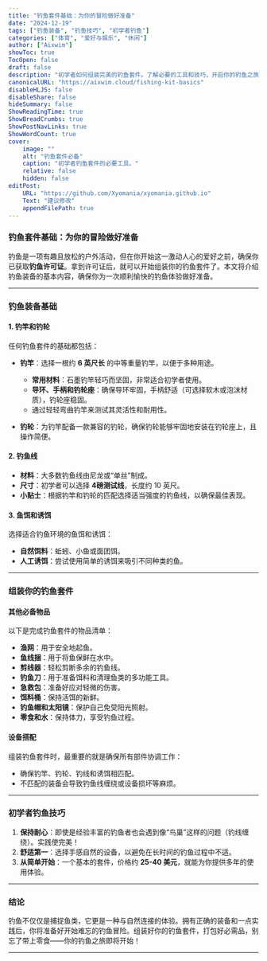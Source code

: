 ```yaml
---
title: "钓鱼套件基础：为你的冒险做好准备"
date: "2024-12-19"
tags: ["钓鱼装备", "钓鱼技巧", "初学者钓鱼"]
categories: ["体育", "爱好与娱乐", "休闲"]
author: ["Aixwim"]
showToc: true
TocOpen: false
draft: false
description: "初学者如何组装完美的钓鱼套件。了解必要的工具和技巧，开启你的钓鱼之旅。"
canonicalURL: "https://aixwim.cloud/fishing-kit-basics"
disableHLJS: false
disableShare: false
hideSummary: false
ShowReadingTime: true
ShowBreadCrumbs: true
ShowPostNavLinks: true
ShowWordCount: true
cover:
    image: ""
    alt: "钓鱼套件必备"
    caption: "初学者钓鱼套件的必要工具。"
    relative: false
    hidden: false
editPost:
    URL: "https://github.com/Xyomania/xyomania.github.io"
    Text: "建议修改"
    appendFilePath: true
---
```


### 钓鱼套件基础：为你的冒险做好准备

钓鱼是一项有趣且放松的户外活动，但在你开始这一激动人心的爱好之前，确保你已获取**钓鱼许可证**。拿到许可证后，就可以开始组装你的钓鱼套件了。本文将介绍钓鱼装备的基本内容，确保你为一次顺利愉快的钓鱼体验做好准备。

---

### 钓鱼装备基础

#### **1. 钓竿和钓轮**
任何钓鱼套件的基础都包括：
- **钓竿**：选择一根约 **6 英尺长** 的中等重量钓竿，以便于多种用途。  
  - **常用材料**：石墨钓竿轻巧而坚固，非常适合初学者使用。
  - **导环、手柄和钓轮座**：确保导环牢固，手柄舒适（可选择软木或泡沫材质），钓轮座稳固。
  - 通过轻轻弯曲钓竿来测试其灵活性和耐用性。

- **钓轮**：为钓竿配备一款兼容的钓轮，确保钓轮能够牢固地安装在钓轮座上，且操作简便。

#### **2. 钓鱼线**
- **材料**：大多数钓鱼线由尼龙或“单丝”制成。
- **尺寸**：初学者可以选择 **4磅测试线**，长度约 10 英尺。
- **小贴士**：根据钓竿和钓轮的匹配选择适当强度的钓鱼线，以确保最佳表现。

#### **3. 鱼饵和诱饵**
选择适合钓鱼环境的鱼饵和诱饵：
- **自然饵料**：蚯蚓、小鱼或面团饵。
- **人工诱饵**：尝试使用简单的诱饵来吸引不同种类的鱼。

---

### 组装你的钓鱼套件

#### **其他必备物品**
以下是完成钓鱼套件的物品清单：
- **渔网**：用于安全地起鱼。
- **鱼线捆**：用于将鱼保鲜在水中。
- **剪线器**：轻松剪断多余的钓鱼线。
- **钓鱼刀**：用于准备饵料和清理鱼类的多功能工具。
- **急救包**：准备好应对轻微的伤害。
- **饵料桶**：保持活饵的新鲜。
- **钓鱼帽和太阳镜**：保护自己免受阳光照射。
- **零食和水**：保持体力，享受钓鱼过程。

#### **设备搭配**
组装钓鱼套件时，最重要的就是确保所有部件协调工作：
- 确保钓竿、钓轮、钓线和诱饵相匹配。
- 不匹配的装备会导致钓鱼线缠绕或设备损坏等麻烦。

---

### 初学者钓鱼技巧

1. **保持耐心**：即使是经验丰富的钓鱼者也会遇到像“鸟巢”这样的问题（钓线缠绕）。实践使完美！
2. **舒适第一**：选择手感自然的设备，以避免在长时间的钓鱼过程中不适。
3. **从简单开始**：一个基本的套件，价格约 **25-40 美元**，就能为你提供多年的使用体验。

---

### 结论

钓鱼不仅仅是捕捉鱼类，它更是一种与自然连接的体验。拥有正确的装备和一点实践后，你将准备好开始难忘的钓鱼冒险。组装好你的钓鱼套件，打包好必需品，别忘了带上零食——你的钓鱼之旅即将开始！

---

